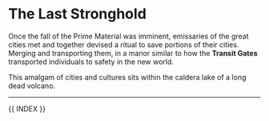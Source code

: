 # The Last Stronghold

Once the fall of the Prime Material was imminent, emissaries of the great cities met and together devised a ritual to save portions of their cities. Merging and transporting them, in a manor similar to how the **Transit Gates** transported individuals to safety in the new world.

This amalgam of cities and cultures sits within the caldera lake of a long dead volcano. 

---

{{ INDEX }}

